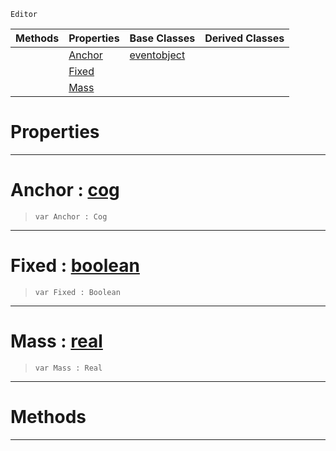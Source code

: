  `Editor`

|Methods|Properties|Base Classes|Derived Classes|
|---|---|---|---|
| |[ Anchor](https://github.com/dragonCASTjosh/PlasmaDocs/blob/master/code_reference/class_reference/springpointproxy.markdown#anchor-plasma-engine-docum)|[eventobject](https://github.com/dragonCASTjosh/PlasmaDocs/blob/master/code_reference/class_reference/eventobject.markdown)| |
| |[ Fixed](https://github.com/dragonCASTjosh/PlasmaDocs/blob/master/code_reference/class_reference/springpointproxy.markdown#fixed-plasma-engine-docume)| | |
| |[ Mass](https://github.com/dragonCASTjosh/PlasmaDocs/blob/master/code_reference/class_reference/springpointproxy.markdown#mass-plasma-engine-documen)| | |


 #  Properties


---  
 #  Anchor : [cog](https://github.com/dragonCASTjosh/PlasmaDocs/blob/master/code_reference/class_reference/cog.markdown)

> 
> ``` lang=cpp, name=Lightning
> var Anchor : Cog


---  
 #  Fixed : [boolean](https://github.com/dragonCASTjosh/PlasmaDocs/blob/master/code_reference/lightning_base_types/boolean.markdown)

> 
> ``` lang=cpp, name=Lightning
> var Fixed : Boolean


---  
 #  Mass : [real](https://github.com/dragonCASTjosh/PlasmaDocs/blob/master/code_reference/lightning_base_types/real.markdown)

> 
> ``` lang=cpp, name=Lightning
> var Mass : Real


---  
 #  Methods


---  
 

 